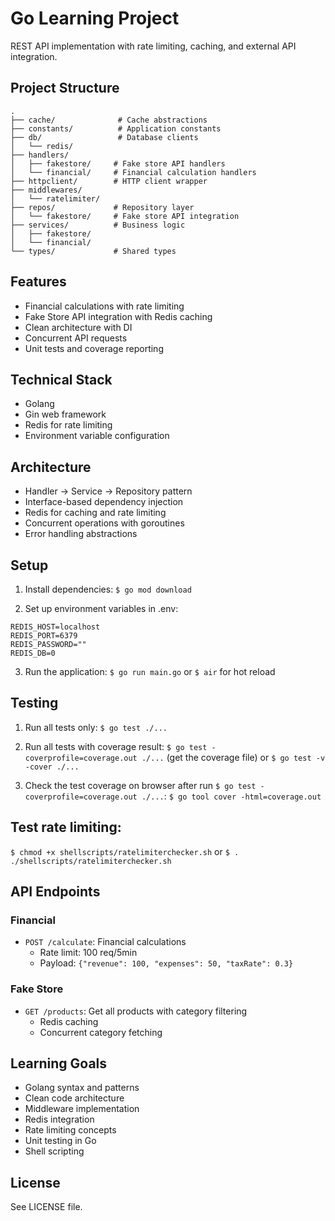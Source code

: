 # Go Learning Project

REST API implementation with rate limiting, caching, and external API integration.

## Project Structure

```
.
├── cache/              # Cache abstractions
├── constants/          # Application constants
├── db/                 # Database clients
│   └── redis/
├── handlers/          
│   ├── fakestore/     # Fake store API handlers
│   └── financial/     # Financial calculation handlers
├── httpclient/        # HTTP client wrapper
├── middlewares/
│   └── ratelimiter/  
├── repos/             # Repository layer
│   └── fakestore/     # Fake store API integration
├── services/          # Business logic
│   ├── fakestore/    
│   └── financial/    
└── types/             # Shared types
```

## Features

- Financial calculations with rate limiting
- Fake Store API integration with Redis caching
- Clean architecture with DI
- Concurrent API requests
- Unit tests and coverage reporting

## Technical Stack

- Golang
- Gin web framework
- Redis for rate limiting
- Environment variable configuration

## Architecture
- Handler → Service → Repository pattern
- Interface-based dependency injection
- Redis for caching and rate limiting
- Concurrent operations with goroutines
- Error handling abstractions

## Setup

1. Install dependencies:
`$ go mod download`

2. Set up environment variables in .env:
```
REDIS_HOST=localhost
REDIS_PORT=6379
REDIS_PASSWORD=""
REDIS_DB=0
```

3. Run the application:
`$ go run main.go` or `$ air` for hot reload


## Testing

1. Run all tests only:
`$ go test ./...`

2. Run all tests with coverage result:
`$ go test -coverprofile=coverage.out ./...` (get the coverage file)
or 
`$ go test -v -cover ./...`

3. Check the test coverage on browser after run `$ go test -coverprofile=coverage.out ./...`:
`$ go tool cover -html=coverage.out ` 


## Test rate limiting:

`$ chmod +x shellscripts/ratelimiterchecker.sh`
or
`$ . ./shellscripts/ratelimiterchecker.sh`

## API Endpoints
### Financial
- `POST /calculate`: Financial calculations
  - Rate limit: 100 req/5min
  - Payload: `{"revenue": 100, "expenses": 50, "taxRate": 0.3}`

### Fake Store
- `GET /products`: Get all products with category filtering
  - Redis caching
  - Concurrent category fetching

## Learning Goals

- Golang syntax and patterns
- Clean code architecture
- Middleware implementation
- Redis integration
- Rate limiting concepts
- Unit testing in Go
- Shell scripting

## License
See LICENSE file.